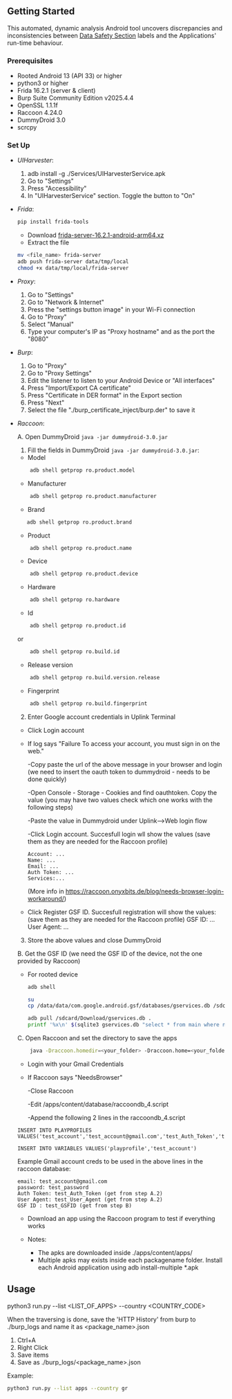 <!-- GETTING STARTED -->
## Getting Started

This automated, dynamic analysis Android tool uncovers discrepancies and inconsistencies between 
[Data Safety Section](https://support.google.com/googleplay/android-developer/answer/10787469?hl=en)
labels and the Applications' run-time behaviour.

### Prerequisites

* Rooted Android 13 (API 33) or higher
* python3 or higher
* Frida 16.2.1 (server & client)
* Burp Suite Community Edition v2025.4.4
* OpenSSL 1.1.1f
* Raccoon 4.24.0
* DummyDroid  3.0
* scrcpy

### Set Up

* *UIHarvester*:
  
  1. adb install -g ./Services/UIHarvesterService.apk
  2. Go to "Settings"
  3. Press "Accessibility"
  4. In "UIHarvesterService" section. Toggle the button to "On"
* *Frida*:
  
  ```sh
  pip install frida-tools
  ```
  * Download [frida-server-16.2.1-android-arm64.xz](https://github.com/frida/frida/releases/download/16.2.1/frida-server-16.2.1-android-arm64.xz)
  * Extract the file
  ```sh
  mv <file_name> frida-server
  adb push frida-server data/tmp/local
  chmod +x data/tmp/local/frida-server
  ```
* *Proxy*:
  1. Go to "Settings"
  2. Go to "Network & Internet"
  3. Press the "settings button image" in your Wi-Fi connection 
  4. Go to "Proxy"
  5. Select "Manual"
  6. Type your computer's IP as "Proxy hostname" and as the port the "8080"

* *Burp*:
  1. Go to "Proxy"
  2. Go to "Proxy Settings"
  3. Edit the listener to listen to your Android Device or "All interfaces"
  4. Press "Import/Export CA certificate"
  5. Press "Certificate in DER format" in the Export section
  6. Press "Next"
  7. Select the file "./burp_certificate_inject/burp.der" to save it

* *Raccoon*:

  A. Open DummyDroid `java -jar dummydroid-3.0.jar`
  1. Fill the fields in DummyDroid `java -jar dummydroid-3.0.jar`: 
  * Model
  ```sh
      adb shell getprop ro.product.model
  ```
  * Manufacturer
  ```sh
      adb shell getprop ro.product.manufacturer
  ```
  * Brand
  ```sh
     adb shell getprop ro.product.brand 
  ```
  * Product
  ```sh
      adb shell getprop ro.product.name
  ```
  * Device
  ```sh
      adb shell getprop ro.product.device
  ```
  * Hardware
  ```sh
      adb shell getprop ro.hardware
  ```
  * Id
  ```sh
      adb shell getprop ro.product.id
  ```
  or
  ```sh
      adb shell getprop ro.build.id
  ```
  * Release version
  ```sh
      adb shell getprop ro.build.version.release
  ```
  * Fingerprint
  ```sh
      adb shell getprop ro.build.fingerprint 
  ```

      
  2. Enter Google account credentials in Uplink Terminal
  * Click Login account

  * If log says "Failure To access your account, you must sign in on the web."

      -Copy paste the url of the above message in your browser and login (we need to insert the oauth token to dummydroid - needs to be done quickly)

      -Open Console - Storage - Cookies and find oauthtoken. Copy the value (you may have two values check which one works with the following steps)

      -Paste the value in Dummydroid under Uplink-->Web login flow

      -Click Login account. Succesfull login wll show the values (save them as they are needed for the Raccoon profile)

        Account: ...
        Name: ...
        Email: ...
        Auth Token: ...
        Services:...
    
    (More info in https://raccoon.onyxbits.de/blog/needs-browser-login-workaround/)

  * Click Register GSF ID. Succesfull registration will show the values: (save them as they are needed for the Raccoon profile)
      GSF ID: ...
      User Agent: ...

  3. Store the above values and close DummyDroid

  B. Get the GSF ID (we need the GSF ID of the device, not the one provided by Raccoon)
  * For rooted device 
      ```sh
      adb shell
      ```
      ```sh
      su
      cp /data/data/com.google.android.gsf/databases/gservices.db /sdcard/Download
      ```
      ```sh
      adb pull /sdcard/Download/gservices.db .
      printf '%x\n' $(sqlite3 gservices.db "select * from main where name = \"android_id\";" | cut -d'|' -f2)
      ```
  C. Open Raccoon and set the directory to save the apps

  ```sh
      java -Draccoon.homedir=<your_folder> -Draccoon.home=<your_folder>/apps/ -jar raccoon4.jar
  ```
      
  * Login with your Gmail Credentials
      
  * If Raccoon says "NeedsBrowser"

     -Close Raccoon

     -Edit /apps/content/database/raccoondb_4.script

     -Append the following 2 lines in the raccoondb_4.script

  ```
  INSERT INTO PLAYPROFILES VALUES('test_account','test_account@gmail.com','test_Auth_Token','test_User_Agent',NULL,0,NULL,NULL,'test_GSFID','test_password')
  ```

  ```
  INSERT INTO VARIABLES VALUES('playprofile','test_account')
  ```
  Example Gmail account creds to be used in the above lines in the raccoon database:

      email: test_account@gmail.com
      password: test_password
      Auth Token: test_Auth_Token (get from step A.2)
      User Agent: test_User_Agent (get from step A.2)
      GSF ID : test_GSFID (get from step B)

  * Download an app using the Raccoon program to test if everything works

  * Notes:
      - The apks are downloaded inside ./apps/content/apps/
      - Multiple apks may exists inside each packagename folder. Install each Android application using adb install-multiple *.apk
<!-- USAGE EXAMPLES -->
## Usage

python3 run.py --list <LIST_OF_APPS> --country <COUNTRY_CODE>

When the traversing is done, save the 'HTTP History' from burp to ./burp_logs and name it as <package_name>.json
  1. Ctrl+A
  2. Right Click
  3. Save items
  4. Save as ./burp_logs/<package_name>.json

Example:
```sh
python3 run.py --list apps --country gr
```

